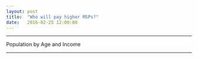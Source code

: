 ```yaml
---
layout: post
title:  "Who will pay higher MSPs?"
date:   2016-02-25 12:00:00
---
```


* * *

<div class="bcincTitle">Population by Age and Income</div>

<div id="bcincChart" class="chart"></div>
<div id="bcincTip" class="hidden">
	<p class="tipTitle"><span id="downName"></span></p>
	<p class="tipInfo"><span id="downVal"></span></p>
</div>

* * *

<style>{% include 2016/02/bcinc.css %}</style>
<script>{% include 2016/02/bcinc.js %}</script>
